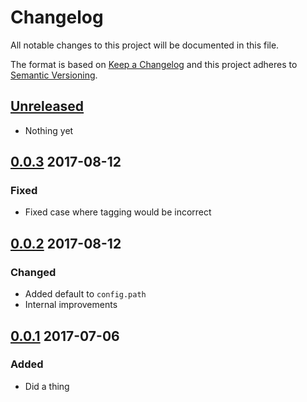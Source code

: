 # Changelog
All notable changes to this project will be documented in this file.

The format is based on [Keep a Changelog](http://keepachangelog.com/)
and this project adheres to [Semantic Versioning](http://semver.org/).

## [Unreleased]
- Nothing yet

## [0.0.3] 2017-08-12
### Fixed 
- Fixed case where tagging would be incorrect

## [0.0.2] 2017-08-12
### Changed
- Added default to `config.path`
- Internal improvements

## [0.0.1] 2017-07-06
### Added
- Did a thing

[Unreleased]: https://github.com/HopefulLlama/llama-rlsr-keep-a-changelog/compare/v0.0.3...HEAD
[0.0.3]: https://github.com/HopefulLlama/llama-rlsr-keep-a-changelog/compare/v0.0.2...v0.0.3
[0.0.2]: https://github.com/HopefulLlama/llama-rlsr-keep-a-changelog/compare/v0.0.1...v0.0.2
[0.0.1]: https://github.com/HopefulLlama/llama-rlsr-keep-a-changelog/compare/930c4db9fe828a5877c8c30bc45b3afadbb22272...v0.0.1